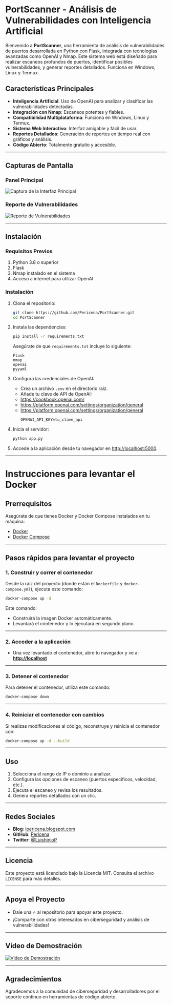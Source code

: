 # PortScanner - Análisis de Vulnerabilidades con Inteligencia Artificial

Bienvenido a **PortScanner**, una herramienta de análisis de vulnerabilidades de puertos desarrollada en Python con Flask, integrada con tecnologías avanzadas como OpenAI y Nmap. Este sistema web está diseñado para realizar escaneos profundos de puertos, identificar posibles vulnerabilidades, y generar reportes detallados. Funciona en Windows, Linux y Termux.

## Características Principales

- **Inteligencia Artificial**: Uso de OpenAI para analizar y clasificar las vulnerabilidades detectadas.
- **Integración con Nmap**: Escaneos potentes y fiables.
- **Compatibilidad Multiplataforma**: Funciona en Windows, Linux y Termux.
- **Sistema Web Interactivo**: Interfaz amigable y fácil de usar.
- **Reportes Detallados**: Generación de reportes en tiempo real con gráficos y análisis.
- **Código Abierto**: Totalmente gratuito y accesible.

---

## Capturas de Pantalla

### Panel Principal
![Captura de la Interfaz Principal](https://raw.githubusercontent.com/Pericena/PortScanner/refs/heads/main/screencapture/screencapture-127-0-0-1-5200-2024-12-29-19_29_35.png)

### Reporte de Vulnerabilidades
![Reporte de Vulnerabilidades](https://raw.githubusercontent.com/Pericena/PortScanner/refs/heads/main/screencapture/screencapture-127-0-0-1-5200-scan-2024-12-29-19_33_20.png)

---

## Instalación

### Requisitos Previos
1. Python 3.8 o superior
2. Flask
3. Nmap instalado en el sistema
4. Acceso a internet para utilizar OpenAI

### Instalación

1. Clona el repositorio:
   ```bash
   git clone https://github.com/Pericena/PortScanner.git
   cd PortScanner
   ```

2. Instala las dependencias:
   ```bash
   pip install -r requirements.txt
   ```

   Asegúrate de que `requirements.txt` incluye lo siguiente:
   ```text
   Flask
   nmap
   openai
   pyyaml
   ```

3. Configura las credenciales de OpenAI:
   - Crea un archivo `.env` en el directorio raíz.
   - Añade tu clave de API de OpenAI:
   - https://cookbook.openai.com/
   - https://platform.openai.com/settings/organization/general
   - https://platform.openai.com/settings/organization/general
     ```
     OPENAI_API_KEY=tu_clave_api
     ```

4. Inicia el servidor:
   ```bash
   python app.py
   ```

5. Accede a la aplicación desde tu navegador en [http://localhost:5000](http://localhost:5000).

---

# Instrucciones para levantar el Docker

## Prerrequisitos

Asegúrate de que tienes Docker y Docker Compose instalados en tu máquina:

- [Docker](https://www.docker.com/)
- [Docker Compose](https://docs.docker.com/compose/)

---

## Pasos rápidos para levantar el proyecto

### 1. **Construir y correr el contenedor**

Desde la raíz del proyecto (donde están el `Dockerfile` y `docker-compose.yml`), ejecuta este comando:

```bash
docker-compose up -d
```

Este comando:
- Construirá la imagen Docker automáticamente.
- Levantará el contenedor y lo ejecutará en segundo plano.

---

### 2. **Acceder a la aplicación**

- Una vez levantado el contenedor, abre tu navegador y ve a:  
  **[http://localhost](http://localhost)**

---

### 3. **Detener el contenedor**

Para detener el contenedor, utiliza este comando:

```bash
docker-compose down
```

---

### 4. **Reiniciar el contenedor con cambios**

Si realizas modificaciones al código, reconstruye y reinicia el contenedor con:

```bash
docker-compose up -d --build
```

---

## Uso

1. Selecciona el rango de IP o dominio a analizar.
2. Configura las opciones de escaneo (puertos específicos, velocidad, etc.).
3. Ejecuta el escaneo y revisa los resultados.
4. Genera reportes detallados con un clic.

---


## Redes Sociales

- **Blog**: [lpericena.blogspot.com](https://lpericena.blogspot.com)
- **GitHub**: [Pericena](https://github.com/Pericena)
- **Twitter**: [@LuishinioP](https://twitter.com/LuishinioP)

---

## Licencia

Este proyecto está licenciado bajo la Licencia MIT. Consulta el archivo `LICENSE` para más detalles.

---

## Apoya el Proyecto

- Dale una ⭐ al repositorio para apoyar este proyecto.
- ¡Comparte con otros interesados en ciberseguridad y análisis de vulnerabilidades!

---

## Video de Demostración

[![Video de Demostración](https://www.facebook.com/reel/1695566091061439)](https://www.facebook.com/reel/1695566091061439)

---

## Agradecimientos

Agradecemos a la comunidad de ciberseguridad y desarrolladores por el soporte continuo en herramientas de código abierto.

